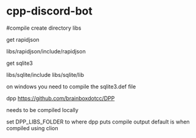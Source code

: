 # cpp-discord-bot


#compile
create directory libs

get rapidjson

libs/rapidjson/include/rapidjson

get sqlite3

libs/sqlite/include libs/sqlite/lib

on windows you need to compile the sqlite3.def file

dpp
https://github.com/brainboxdotcc/DPP

needs to be compiled locally

set DPP_LIBS_FOLDER to where dpp puts compile output default is when compiled using clion